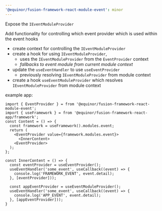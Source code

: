 ```yaml
---
'@equinor/fusion-framework-react-module-event': minor
---
```


Expose the `IEventModuleProvider`

Add functionality for controlling which event provider which is used within the event hooks 

- create context for controlling the `IEventModuleProvider`
- create a hook for using `IEventModuleProvider`, 
  - uses the `IEventModuleProvider` from the `EventProvider` context
  - _fallbacks to event module from current module context_
- update the `useEventHandler` to use `useEventProvider`
  - previously resolving `IEventModuleProvider` from module context
- create a hook `useEventModuleProvider` which resolves `IEventModuleProvider` from module context


example app:
```tsx
import { EventProvider } = from '@equinor/fusion-framework-react-module-event';
import { useFramework } = from '@equinor/fusion-framework-react-app/framework';
const Content = () => {
  const framework = useFramework().modules.event;
  return (
    <EventProvider value={framework.modules.event}>
      <InnerContent>
    <EventProvider>
  );
};
```
```tsx
const InnerContent = () => {
  const eventProvider = useEventProvider();
  useEventHandler('some_event', useCallback((event) => {
    console.log('FRAMEWORK_EVENT', event.detail);
  }, [eventProvider]));

  const appEventProvider = useEventModuleProvider();
  useEventHandler('some_event', useCallback((event) => {
    console.log('APP_EVENT', event.detail);
  }, [appEventProvider]));
}
```

